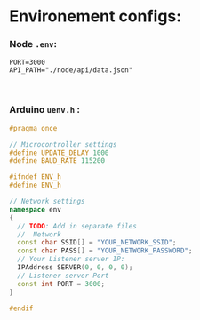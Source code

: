 
# Environement configs:

### Node `.env`: 

```
PORT=3000
API_PATH="./node/api/data.json"
```

<br/>

### Arduino `uenv.h` :

```cpp
#pragma once

// Microcontroller settings
#define UPDATE_DELAY 1000
#define BAUD_RATE 115200

#ifndef ENV_h
#define ENV_h

// Network settings
namespace env
{
  // TODO: Add in separate files
  //  Network
  const char SSID[] = "YOUR_NETWORK_SSID";
  const char PASS[] = "YOUR_NETWORK_PASSWORD";
  // Your Listener server IP:
  IPAddress SERVER(0, 0, 0, 0);
  // Listener server Port
  const int PORT = 3000;
}

#endif
```